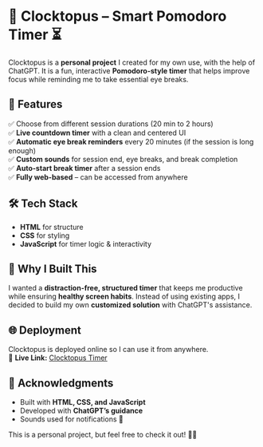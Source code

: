 # 🐙 Clocktopus – Smart Pomodoro Timer ⏳  

Clocktopus is a **personal project** I created for my own use, with the help of ChatGPT. It is a fun, interactive **Pomodoro-style timer** that helps improve focus while reminding me to take essential eye breaks.  

## 🚀 Features  
✅ Choose from different session durations (20 min to 2 hours)  
✅ **Live countdown timer** with a clean and centered UI  
✅ **Automatic eye break reminders** every 20 minutes (if the session is long enough)  
✅ **Custom sounds** for session end, eye breaks, and break completion  
✅ **Auto-start break timer** after a session ends  
✅ **Fully web-based** – can be accessed from anywhere  

## 🛠️ Tech Stack  
- **HTML** for structure  
- **CSS** for styling  
- **JavaScript** for timer logic & interactivity  

## 📌 Why I Built This  
I wanted a **distraction-free, structured timer** that keeps me productive while ensuring **healthy screen habits**. Instead of using existing apps, I decided to build my own **customized solution** with ChatGPT's assistance.  

## 🌐 Deployment  
Clocktopus is deployed online so I can use it from anywhere.  
🔗 **Live Link:** [Clocktopus Timer](https://clocktopus.netlify.app)  

## 🔗 Acknowledgments  
- Built with **HTML, CSS, and JavaScript**  
- Developed with **ChatGPT’s guidance**  
- Sounds used for notifications 🎵  

This is a personal project, but feel free to check it out! 🚀🐙  
